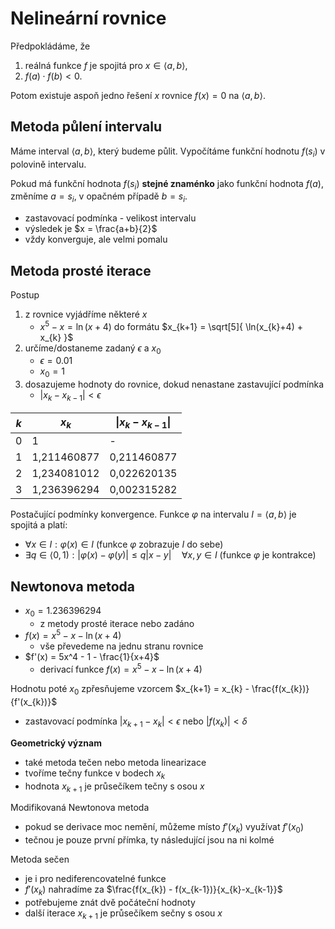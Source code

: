 # Nelineární rovnice

Předpokládáme, že
1. reálná funkce $f$ je spojitá pro $x \in \langle a, b\rangle$,
2. $f(a) \cdot f(b) < 0$.

Potom existuje aspoň jedno řešení $x$ rovnice $f(x) = 0$ na $\langle a,b\rangle$.

## Metoda půlení intervalu

Máme interval $\langle a,b\rangle$, který budeme půlit. Vypočítáme funkční hodnotu $f(s_{i})$ v polovině intervalu.

Pokud má funkční hodnota $f(s_{i})$ **stejné znaménko** jako funkční hodnota $f(a)$, změníme $a = s_{i}$, v opačném případě $b = s_{i}$.

- zastavovací podmínka - velikost intervalu
- výsledek je $x = \frac{a+b}{2}$
- vždy konverguje, ale velmi pomalu

## Metoda prosté iterace

Postup
1. z rovnice vyjádříme některé $x$
	- $x^5 - x = \ln(x+4)$ do formátu $x_{k+1} = \sqrt[5]{ \ln(x_{k}+4) + x_{k} }$
2. určíme/dostaneme zadaný $\epsilon$ a $x_{0}$
	- $\epsilon = 0.01$
	- $x_{0} = 1$
3. dosazujeme hodnoty do rovnice, dokud nenastane zastavující podmínka
	- $\vert x_{k} - x_{k-1} \vert < \epsilon$

| $k$ | $x_k$       | $\vert x_{k} - x_{k-1}\vert$ |
| --- | ----------- | ---------------------------- |
| 0   | 1           | -                            |
| 1   | 1,211460877 | 0,211460877                  |
| 2   | 1,234081012 | 0,022620135                  |
| 3   | 1,236396294 | 0,002315282                  |

Postačující podmínky konvergence. Funkce $\varphi$ na intervalu $I = \langle a,b\rangle$ je spojitá a platí:
- $\forall x \in I : \varphi(x) \in I$ (funkce $\varphi$ zobrazuje $I$ do sebe)
- $\exists q \in \langle 0, 1) : \vert \varphi(x) - \varphi(y)\vert \leq q\vert x-y\vert \quad \forall x, y \in I$ (funkce $\varphi$ je kontrakce)

## Newtonova metoda

- $x_{0} = 1.236396294$
	- z metody prosté iterace nebo zadáno
- $f(x) = x^5 - x - \ln(x+4)$
	- vše převedeme na jednu stranu rovnice
- $f'(x) = 5x^4 - 1 - \frac{1}{x+4}$
	- derivací funkce $f(x) = x^5 - x - \ln(x+4)$

Hodnotu poté $x_{0}$ zpřesňujeme vzorcem $x_{k+1} = x_{k} - \frac{f(x_{k})}{f'(x_{k})}$
- zastavovací podmínka $\vert x_{k+1} − x_k\vert < \epsilon$ nebo $\vert f(x_k)\vert < \delta$

**Geometrický význam**
- také metoda tečen nebo metoda linearizace
- tvoříme tečny funkce v bodech $x_{k}$
- hodnota $x_{k+1}$ je průsečíkem tečny s osou $x$

Modifikovaná Newtonova metoda
- pokud se derivace moc nemění, můžeme místo $f'(x_{k})$ využívat $f'(x_{0})$
- tečnou je pouze první přímka, ty následující jsou na ni kolmé

Metoda sečen
- je i pro nediferencovatelné funkce
- $f'(x_{k})$ nahradíme za $\frac{f(x_{k}) - f(x_{k-1})}{x_{k}-x_{k-1}}$
- potřebujeme znát dvě počáteční hodnoty
- další iterace $x_{k+1}$ je průsečíkem sečny s osou $x$

